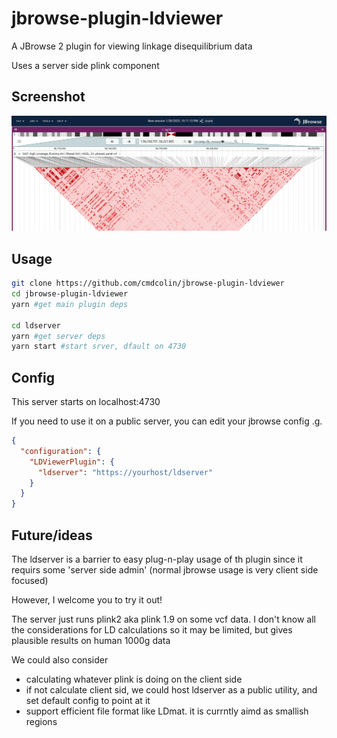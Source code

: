 # jbrowse-plugin-ldviewer

A JBrowse 2 plugin for viewing linkage disequilibrium data

Uses a server side plink component

## Screenshot

![](img/1.png)

## Usage

```bash
git clone https://github.com/cmdcolin/jbrowse-plugin-ldviewer
cd jbrowse-plugin-ldviewer
yarn #get main plugin deps

cd ldserver
yarn #get server deps
yarn start #start srver, dfault on 4730
```

## Config

This server starts on localhost:4730

If you need to use it on a public server, you can edit your jbrowse config .g.

```json
{
  "configuration": {
    "LDViewerPlugin": {
      "ldserver": "https://yourhost/ldserver"
    }
  }
}
```

## Future/ideas

The ldserver is a barrier to easy plug-n-play usage of th plugin since it
requirs some 'server side admin' (normal jbrowse usage is very client side
focused)

However, I welcome you to try it out!

The server just runs plink2 aka plink 1.9 on some vcf data. I don't know all the
considerations for LD calculations so it may be limited, but gives plausible
results on human 1000g data

We could also consider

- calculating whatever plink is doing on the client side
- if not calculate client sid, we could host ldserver as a public utility, and
  set default config to point at it
- support efficient file format like LDmat. it is currntly aimd as smallish
  regions
